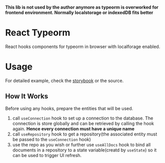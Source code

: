 **This lib is not used by the author anymore as typeorm is overworked for frontend environment. Normally localstorage or indexedDB fits better**

# React Typeorm

React hooks components for typeorm in browser with localforage enabled.

# Usage

For detailed example, check the [storybook](https://onichandame.com/react-typeorm/) or the source.

## How It Works

Before using any hooks, prepare the entities that will be used.

1. call `useConnection` hook to set up a connection to the database. The connection is store globally and can be retrieved by calling the hook again. **Hence every connection must have a unique name**
2. call `useRepository` hook to get a repository(the associated entity must be passed to the `useConnection` hook)
3. use the repo as you wish or further use `useAllDocs` hook to bind all documents in a repository to a state variable(creatd by `useState`) so it can be used to trigger UI refresh.
